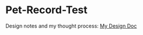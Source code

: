 # Pet-Record-Test

Design notes and my thought process: [My Design Doc](https://docs.google.com/document/d/1lNkmytazUwhZP3gTKRCZKpz2QlhGtlRO9-7ckmHnJmU/edit?usp=sharing)